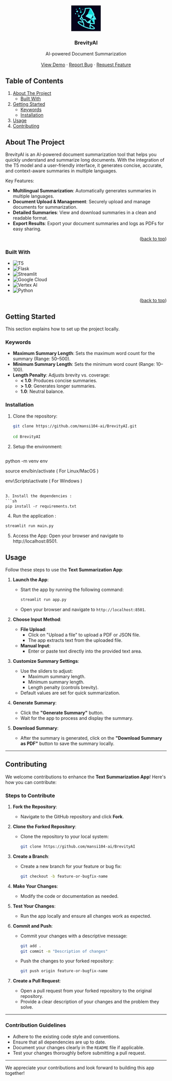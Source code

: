 <a name="readme-top"></a>

<!-- PROJECT LOGO -->
<br />
<div align="center">
  <a href="https://github.com/mansi104-ai/BrevityAI">
    <img src="/logo_2.png" alt="Logo" height="80">
  </a>

  <h3 align="center">BrevityAI</h3>

  <p align="center">
    AI-powered Document Summarization
    <br />
    <br />
    <a href="https://your-demo-link.com">View Demo</a>
    ·
    <a href="https://github.com/mansi104-ai/BrevityAI/issues/new">Report Bug</a>
    ·
    <a href="https://github.com/mansi104-ai/BrevityAI/issues">Request Feature</a>
  </p>
</div>

<!-- TABLE OF CONTENTS -->
  <h2>Table of Contents</h2>
  <ol>
    <li>
      <a href="#about-the-project">About The Project</a>
      <ul>
        <li><a href="#built-with">Built With</a></li>
      </ul>
    </li>
    <li>
      <a href="#getting-started">Getting Started</a>
      <ul>
        <li><a href="#Keywords">Keywords</a></li>
        <li><a href="#installation">Installation</a></li>
      </ul>
    </li>
    <li><a href="#usage">Usage</a></li>
    <li><a href="#contributing">Contributing</a></li>
    <!-- <li><a href="#license">License</a></li> -->
  </ol>

<!-- ABOUT THE PROJECT -->
## About The Project

BrevityAI is an AI-powered document summarization tool that helps you quickly understand and summarize long documents. With the integration of the T5 model and a user-friendly interface, it generates concise, accurate, and context-aware summaries in multiple languages.

Key Features:

- **Multilingual Summarization**: Automatically generates summaries in multiple languages.
- **Document Upload & Management**: Securely upload and manage documents for summarization.
- **Detailed Summaries**: View and download summaries in a clean and readable format.
- **Export Results**: Export your document summaries and logs as PDFs for easy sharing.

<p align="right">(<a href="#readme-top">back to top</a>)</p>

### Built With

* ![T5](https://img.shields.io/badge/T5-2D3A3A?style=for-the-badge&logo=TensorFlow&logoColor=white)
*  ![Flask](https://img.shields.io/badge/Flask-000000?style=for-the-badge&logo=flask&logoColor=white)
* ![Streamlit](https://img.shields.io/badge/Streamlit-FF4B4B?style=for-the-badge&logo=streamlit&logoColor=white)
* ![Google Cloud](https://img.shields.io/badge/Google%20Cloud-4285F4?style=for-the-badge&logo=GoogleCloud&logoColor=white)
* ![Vertex AI](https://img.shields.io/badge/Vertex%20AI-1288E5?style=for-the-badge&logo=Google&logoColor=white)
* ![Python](https://img.shields.io/badge/Python-306998?style=for-the-badge&logo=python&logoColor=white)
  
<p align="right">(<a href="#readme-top">back to top</a>)</p>

<!-- GETTING STARTED -->
## Getting Started

This section explains how to set up the project locally.

### Keywords
- **Maximum Summary Length**: Sets the maximum word count for the summary (Range: 50–500).
- **Minimum Summary Length**: Sets the minimum word count (Range: 10–100).
- **Length Penalty**: Adjusts brevity vs. coverage:
  - **< 1.0**: Produces concise summaries.
  - **> 1.0**: Generates longer summaries.
  - **1.0**: Neutral balance.

### Installation

1. Clone the repository:
   ```sh
   git clone https://github.com/mansi104-ai/BrevityAI.git

   cd BrevityAI
   ```

2. Setup the environment:
   ```sh
  python -m venv env

  source env/bin/activate  ( For Linux/MacOS )
  
  env\Scripts\activate     ( For Windows )

   ```

3. Install the dependencies :
  ```sh
  pip install -r requirements.txt
  ```

4. Run the application : 
  ```sh
  streamlit run main.py
  ```
5. Access the App: Open your browser and navigate to http://localhost:8501.

## Usage

Follow these steps to use the **Text Summarization App**:

1. **Launch the App**:
   - Start the app by running the following command:
     ```bash
     streamlit run app.py
     ```
   - Open your browser and navigate to `http://localhost:8501`.

2. **Choose Input Method**:
   - **File Upload**: 
     - Click on "Upload a file" to upload a PDF or JSON file.
     - The app extracts text from the uploaded file.
   - **Manual Input**: 
     - Enter or paste text directly into the provided text area.

3. **Customize Summary Settings**:
   - Use the sliders to adjust:
     - Maximum summary length.
     - Minimum summary length.
     - Length penalty (controls brevity).
   - Default values are set for quick summarization.

4. **Generate Summary**:
   - Click the **"Generate Summary"** button.
   - Wait for the app to process and display the summary.

5. **Download Summary**:
   - After the summary is generated, click on the **"Download Summary as PDF"** button to save the summary locally.

---

## Contributing

We welcome contributions to enhance the **Text Summarization App**! Here's how you can contribute:

### Steps to Contribute
1. **Fork the Repository**:
   - Navigate to the GitHub repository and click **Fork**.

2. **Clone the Forked Repository**:
   - Clone the repository to your local system:
     ```bash
     git clone https://github.com/mansi104-ai/BrevityAI
     
     ```

3. **Create a Branch**:
   - Create a new branch for your feature or bug fix:
     ```bash
     git checkout -b feature-or-bugfix-name
     ```

4. **Make Your Changes**:
   - Modify the code or documentation as needed.

5. **Test Your Changes**:
   - Run the app locally and ensure all changes work as expected.

6. **Commit and Push**:
   - Commit your changes with a descriptive message:
     ```bash
     git add .
     git commit -m "Description of changes"
     ```
   - Push the changes to your forked repository:
     ```bash
     git push origin feature-or-bugfix-name
     ```

7. **Create a Pull Request**:
   - Open a pull request from your forked repository to the original repository.
   - Provide a clear description of your changes and the problem they solve.

---

### Contribution Guidelines
- Adhere to the existing code style and conventions.
- Ensure that all dependencies are up to date.
- Document your changes clearly in the `README` file if applicable.
- Test your changes thoroughly before submitting a pull request.

---

We appreciate your contributions and look forward to building this app together!
